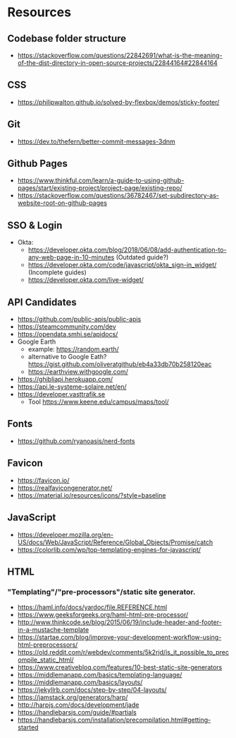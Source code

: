 # Resources

## Codebase folder structure
- https://stackoverflow.com/questions/22842691/what-is-the-meaning-of-the-dist-directory-in-open-source-projects/22844164#22844164

## CSS
- https://philipwalton.github.io/solved-by-flexbox/demos/sticky-footer/

## Git
- https://dev.to/thefern/better-commit-messages-3dnm

## Github Pages
- https://www.thinkful.com/learn/a-guide-to-using-github-pages/start/existing-project/project-page/existing-repo/
- https://stackoverflow.com/questions/36782467/set-subdirectory-as-website-root-on-github-pages

## SSO & Login
- Okta:
  - https://developer.okta.com/blog/2018/06/08/add-authentication-to-any-web-page-in-10-minutes (Outdated guide?)
  - https://developer.okta.com/code/javascript/okta_sign-in_widget/ (Incomplete guides)
  - https://developer.okta.com/live-widget/

## API Candidates
- https://github.com/public-apis/public-apis
- https://steamcommunity.com/dev
- https://opendata.smhi.se/apidocs/
- Google Earth
  - example: https://random.earth/
  - alternative to Google Eath? https://gist.github.com/oliveratgithub/eb4a33db70b258120eac
  - https://earthview.withgoogle.com/
- https://ghibliapi.herokuapp.com/
- https://api.le-systeme-solaire.net/en/
- https://developer.vasttrafik.se
  - Tool https://www.keene.edu/campus/maps/tool/

## Fonts
- https://github.com/ryanoasis/nerd-fonts

## Favicon
- https://favicon.io/
- https://realfavicongenerator.net/
- https://material.io/resources/icons/?style=baseline

## JavaScript
- https://developer.mozilla.org/en-US/docs/Web/JavaScript/Reference/Global_Objects/Promise/catch
- https://colorlib.com/wp/top-templating-engines-for-javascript/

## HTML
### "Templating"/"pre-processors"/static site generator.
- https://haml.info/docs/yardoc/file.REFERENCE.html
- https://www.geeksforgeeks.org/haml-html-pre-processor/
- http://www.thinkcode.se/blog/2015/06/19/include-header-and-footer-in-a-mustache-template
- https://startae.com/blog/improve-your-development-workflow-using-html-preprocessors/
- https://old.reddit.com/r/webdev/comments/5k2rjd/is_it_possible_to_precompile_static_html/
- https://www.creativebloq.com/features/10-best-static-site-generators
- https://middlemanapp.com/basics/templating-language/
- https://middlemanapp.com/basics/layouts/
- https://jekyllrb.com/docs/step-by-step/04-layouts/
- https://jamstack.org/generators/harp/
- http://harpjs.com/docs/development/jade
- https://handlebarsjs.com/guide/#partials
- https://handlebarsjs.com/installation/precompilation.html#getting-started
